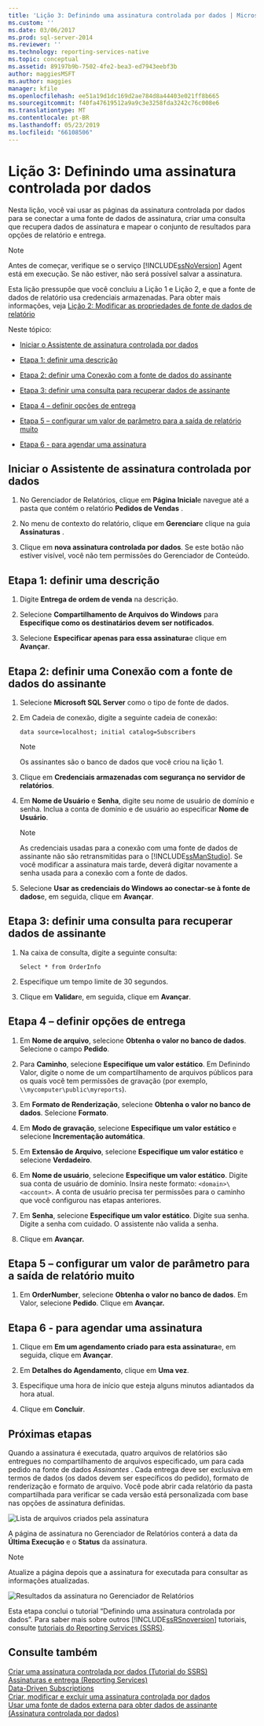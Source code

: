 ```yaml
---
title: 'Lição 3: Definindo uma assinatura controlada por dados | Microsoft Docs'
ms.custom: ''
ms.date: 03/06/2017
ms.prod: sql-server-2014
ms.reviewer: ''
ms.technology: reporting-services-native
ms.topic: conceptual
ms.assetid: 89197b9b-7502-4fe2-bea3-ed7943eebf3b
author: maggiesMSFT
ms.author: maggies
manager: kfile
ms.openlocfilehash: ee51a19d1dc169d2ae784d8a44403e021ff8b665
ms.sourcegitcommit: f40fa47619512a9a9c3e3258fda3242c76c008e6
ms.translationtype: MT
ms.contentlocale: pt-BR
ms.lasthandoff: 05/23/2019
ms.locfileid: "66108506"
---
```

# <a name="lesson-3-defining-a-data-driven-subscription"></a>Lição 3: Definindo uma assinatura controlada por dados
  Nesta lição, você vai usar as páginas da assinatura controlada por dados para se conectar a uma fonte de dados de assinatura, criar uma consulta que recupera dados de assinatura e mapear o conjunto de resultados para opções de relatório e entrega.  
  
> [!NOTE]  
>  Antes de começar, verifique se o serviço [!INCLUDE[ssNoVersion](../includes/ssnoversion-md.md)] Agent está em execução. Se não estiver, não será possível salvar a assinatura.  
  
 Esta lição pressupõe que você concluiu a Lição 1 e Lição 2, e que a fonte de dados de relatório usa credenciais armazenadas.  Para obter mais informações, veja [Lição 2: Modificar as propriedades de fonte de dados de relatório](../reporting-services/lesson-2-modifying-the-report-data-source-properties.md)  
  
 Neste tópico:  
  
-   [Iniciar o Assistente de assinatura controlada por dados](#bkmk_startwizard)  
  
-   [Etapa 1: definir uma descrição](#bkmk_definesubscription)  
  
-   [Etapa 2: definir uma Conexão com a fonte de dados do assinante](#bkmk_defineconnectiontosubscriber)  
  
-   [Etapa 3: definir uma consulta para recuperar dados de assinante](#bkmk_definequery)  
  
-   [Etapa 4 – definir opções de entrega](#bkmk_set_deliveryoptions)  
  
-   [Etapa 5 – configurar um valor de parâmetro para a saída de relatório muito](#bkmk_configure_parameter)  
  
-   [Etapa 6 - para agendar uma assinatura](#bkmk_schedule_subscription)  
  
##  <a name="bkmk_startwizard"></a> Iniciar o Assistente de assinatura controlada por dados  
  
1.  No Gerenciador de Relatórios, clique em **Página Inicial**e navegue até a pasta que contém o relatório **Pedidos de Vendas** .  
  
2.  No menu de contexto do relatório, clique em **Gerenciar**e clique na guia **Assinaturas** .  
  
3.  Clique em **nova assinatura controlada por dados**. Se este botão não estiver visível, você não tem permissões do Gerenciador de Conteúdo.  
  
##  <a name="bkmk_definesubscription"></a> Etapa 1: definir uma descrição  
  
1.  Digite **Entrega de ordem de venda** na descrição.  
  
2.  Selecione **Compartilhamento de Arquivos do Windows** para **Especifique como os destinatários devem ser notificados**.  
  
3.  Selecione **Especificar apenas para essa assinatura**e clique em **Avançar**.  
  
##  <a name="bkmk_defineconnectiontosubscriber"></a> Etapa 2: definir uma Conexão com a fonte de dados do assinante  
  
1.  Selecione **Microsoft SQL Server** como o tipo de fonte de dados.  
  
2.  Em Cadeia de conexão, digite a seguinte cadeia de conexão:  
  
    ```  
    data source=localhost; initial catalog=Subscribers  
    ```  
  
    > [!NOTE]  
    >  Os assinantes são o banco de dados que você criou na lição 1.  
  
3.  Clique em **Credenciais armazenadas com segurança no servidor de relatórios**.  
  
4.  Em **Nome de Usuário** e **Senha**, digite seu nome de usuário de domínio e senha. Inclua a conta de domínio e de usuário ao especificar **Nome de Usuário**.  
  
    > [!NOTE]  
    >  As credenciais usadas para a conexão com uma fonte de dados de assinante não são retransmitidas para o [!INCLUDE[ssManStudio](../includes/ssmanstudio-md.md)]. Se você modificar a assinatura mais tarde, deverá digitar novamente a senha usada para a conexão com a fonte de dados.  
  
5.  Selecione **Usar as credenciais do Windows ao conectar-se à fonte de dados**e, em seguida, clique em **Avançar**.  
  
##  <a name="bkmk_definequery"></a> Etapa 3: definir uma consulta para recuperar dados de assinante  
  
1.  Na caixa de consulta, digite a seguinte consulta:  
  
    ```  
    Select * from OrderInfo  
    ```  
  
2.  Especifique um tempo limite de 30 segundos.  
  
3.  Clique em **Validar**e, em seguida, clique em **Avançar**.  
  
##  <a name="bkmk_set_deliveryoptions"></a> Etapa 4 – definir opções de entrega  
  
1.  Em **Nome de arquivo**, selecione **Obtenha o valor no banco de dados**. Selecione o campo **Pedido**.  
  
2.  Para **Caminho**, selecione **Especifique um valor estático**. Em Definindo Valor, digite o nome de um compartilhamento de arquivos públicos para os quais você tem permissões de gravação (por exemplo, `\\mycomputer\public\myreports`).  
  
3.  Em **Formato de Renderização**, selecione **Obtenha o valor no banco de dados**. Selecione **Formato**.  
  
4.  Em **Modo de gravação**, selecione **Especifique um valor estático** e selecione **Incrementação automática**.  
  
5.  Em **Extensão de Arquivo**, selecione **Especifique um valor estático** e selecione **Verdadeiro**.  
  
6.  Em **Nome de usuário**, selecione **Especifique um valor estático**. Digite sua conta de usuário de domínio. Insira neste formato: `<domain>\<account>`. A conta de usuário precisa ter permissões para o caminho que você configurou nas etapas anteriores.  
  
7.  Em **Senha**, selecione **Especifique um valor estático**. Digite sua senha. Digite a senha com cuidado. O assistente não valida a senha.  
  
8.  Clique em **Avançar.**  
  
##  <a name="bkmk_configure_parameter"></a> Etapa 5 – configurar um valor de parâmetro para a saída de relatório muito  
  
1.  Em **OrderNumber**, selecione **Obtenha o valor no banco de dados**. Em Valor, selecione **Pedido**. Clique em **Avançar.**  
  
##  <a name="bkmk_schedule_subscription"></a> Etapa 6 - para agendar uma assinatura  
  
1.  Clique em **Em um agendamento criado para esta assinatura**e, em seguida, clique em **Avançar**.  
  
2.  Em **Detalhes do Agendamento**, clique em **Uma vez**.  
  
3.  Especifique uma hora de início que esteja alguns minutos adiantados da hora atual.  
  
4.  Clique em **Concluir**.  
  
## <a name="next-steps"></a>Próximas etapas  
 Quando a assinatura é executada, quatro arquivos de relatórios são entregues no compartilhamento de arquivos especificado, um para cada pedido na fonte de dados *Assinantes* . Cada entrega deve ser exclusiva em termos de dados (os dados devem ser específicos do pedido), formato de renderização e formato de arquivo. Você pode abrir cada relatório da pasta compartilhada para verificar se cada versão está personalizada com base nas opções de assinatura definidas.  
  
 ![Lista de arquivos criados pela assinatura](../../2014/tutorials/media/ssrs-tutorial-datadriven-subscription-filelist.gif "Lista de arquivos criados pela assinatura")  
  
 A página de assinatura no Gerenciador de Relatórios conterá a data da **Última Execução** e o **Status** da assinatura.  
  
> [!NOTE]  
>  Atualize a página depois que a assinatura for executada para consultar as informações atualizadas.  
  
 ![Resultados da assinatura no Gerenciador de Relatórios](../../2014/tutorials/media/ssrs-tutorial-datadriven-subscription-status-reportmanager.gif "Resultados da assinatura no Gerenciador de Relatórios")  
  
 Esta etapa conclui o tutorial “Definindo uma assinatura controlada por dados”. Para saber mais sobre outros [!INCLUDE[ssRSnoversion](../includes/ssrsnoversion-md.md)] tutoriais, consulte [tutoriais do Reporting Services &#40;SSRS&#41;](../reporting-services/reporting-services-tutorials-ssrs.md).  
  
## <a name="see-also"></a>Consulte também  
 [Criar uma assinatura controlada por dados &#40;Tutorial do SSRS&#41;](../reporting-services/create-a-data-driven-subscription-ssrs-tutorial.md)   
 [Assinaturas e entrega &#40;Reporting Services&#41;](subscriptions/subscriptions-and-delivery-reporting-services.md)   
 [Data-Driven Subscriptions](subscriptions/data-driven-subscriptions.md)   
 [Criar, modificar e excluir uma assinatura controlada por dados](subscriptions/create-modify-and-delete-data-driven-subscriptions.md)   
 [Usar uma fonte de dados externa para obter dados de assinante &#40;Assinatura controlada por dados&#41;](subscriptions/use-an-external-data-source-for-subscriber-data-data-driven-subscription.md)  
  
  
